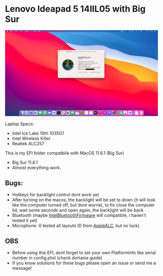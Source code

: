 # Lenovo Ideapad 5 14IIL05 with Big Sur

<img src="screenshot.png" alt="Screenshot" width="1000"/>

Laptop Specs:

- Intel Ice Lake 10th 1035G1
- Intel Wireless Killer
- Realtek ALC257

This is my EFI folder compatbile with MacOS 11.6.1 (Big Sur)

- Big Sur 11.6.1
- Almost everything work.

## Bugs:

- Hotkeys for backlight control dont work yet
- After turning on the macos, the backlight will be set to down (it will look like the computer turned off, but dont worrie), to fix close the computer lid, wait some seconds and open again, the backlight will be back
- Bluetooth (maybe [IntelBluetoothFirmware] will compatible, i haven't tested it yet)
- Microphone :(I tested all layouts ID from [AppleALC], but no luck)

## OBS

- Before using this EFI, dont forget to set your own PlatformInfo like serial number in config.plist (check dortania guide)
- If you know solutions for these bugs please open an issue or send me a message!

[applealc]: https://github.com/acidanthera/AppleALC
[intelbluetoothfirmware]: https://github.com/OpenIntelWireless/IntelBluetoothFirmware
